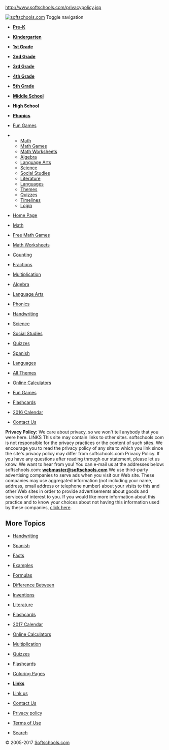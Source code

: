 http://www.softschools.com/privacypolicy.jsp

[![softschools.com](/images/logo.png)](http://www.softschools.com/ "Math worksheets and online practice for k-6")
<span class="sr-only">Toggle navigation</span> <span class="icon-bar"></span> <span class="icon-bar"></span> <span class="icon-bar"></span>

-   [**Pre-K**](http://www.softschools.com/grades/preschool/ "Preschool Math worksheets and Phonics")
-   [**Kindergarten**](http://www.softschools.com/grades/kindergarten/ "Kindergarten Math worksheets")
-   [**1st Grade**](http://www.softschools.com/grades/1st_grade/math/ "1st Grade Math Worksheets")
-   [**2nd Grade**](http://www.softschools.com/grades/2nd_grade/math/ "2nd grade Math worksheets")
-   [**3rd Grade**](http://www.softschools.com/grades/3rd_grade/math/ "3rd Grade Math Worksheets")
-   [**4th Grade**](http://www.softschools.com/grades/4th_grade/math/ "4th Grade Math worksheets")
-   [**5th Grade**](http://www.softschools.com/grades/5th_grade/math/ "5th Grade Math worksheets")
-   [**Middle School**](http://www.softschools.com/grades/6th_and_7th.jsp "Middle School Math worksheets")
-   [**High School**](http://www.softschools.com/grades/high_school/ " High School")
-   [**Phonics**](http://www.softschools.com/language_arts/phonics/)
-   [Fun Games](http://www.softschools.com/games/ "Fun Games")
-   -   [Math](http://www.softschools.com/math/ "Math Help")
    -   [Math Games](http://www.softschools.com/math/games/ "Free Math Games")
    -   [Math Worksheets](http://www.softschools.com/math/worksheets/ "Free Math worksheets")
    -   [Algebra](http://www.softschools.com/math/algebra/ "Algebra")
    -   [Language Arts](http://www.softschools.com/language_arts/ "Free Language Arts Games and Worksheets")
    -   [Science](http://www.softschools.com/science/ "Free Science Worksheets and Games")
    -   [Social Studies](http://www.softschools.com/social_studies/ "Free Social Studies worksheets and Games")
    -   [Literature](http://www.softschools.com/literature/ "Literature")
    -   [Languages](http://www.softschools.com/languages/ "Learn French, Italian , Chinese and Latin")
    -   [Themes](http://www.softschools.com/themes/ "Holiday Themes Worksheets")
    -   [Quizzes](http://www.softschools.com/quizzes/ "Online Quizzes on Math, Grammar and Science")
    -   [Timelines](http://www.softschools.com/timelines/ "Timelines")
    -   [Login](http://www.softschools.com/login/ "Login / Contact Us")

-   [Home Page](http://www.softschools.com/ "Softschools Home Page")
-   [Math](http://www.softschools.com/math/ "Math Help")
-   [Free Math Games](http://www.softschools.com/math/games/ "Free Math Games")
-   [Math Worksheets](http://www.softschools.com/math/worksheets/ "Free Math worksheets")
-   [Counting](/counting/ "Counting worksheets and online activities")
-   [Fractions](http://www.softschools.com/math/fractions/ "Fractions Worksheets and Fractions Games")
-   [Multiplication](http://www.softschools.com/math/multiplication/ "Multiplication")
-   [Algebra](/math/algebra/ "Algebra")
-   [Language Arts](http://www.softschools.com/language_arts/ "Free Language Arts Games and Worksheets")
-   [Phonics](http://www.softschools.com/language_arts/phonics/ "Phonics Games and Worksheets")
-   [Handwriting](http://www.softschools.com/handwriting/alphabets/ "Handwriting Worksheets")
-   [<span>Science </span>](http://www.softschools.com/science/ "Free Science Worksheets and Games")
-   [<span>Social Studies </span>](http://www.softschools.com/social_studies/ "Free Social Studies worksheets and Games")
-   [<span>Quizzes </span>](http://www.softschools.com/quizzes/ "Online Quizzes on Math, Grammar and Science")
-   [<span>Spanish </span>](http://www.softschools.com/spanish/ "Free Spanish Games and Worksheets")
-   [<span>Languages </span>](http://www.softschools.com/languages/ "Learn French, Italian , Chinese and Latin")
-   [<span>All Themes </span>](http://www.softschools.com/themes/ "Holiday Themes Worksheets")
-   [<span>Online Calculators </span>](http://www.softschools.com/math/online_calculators/ "Online Calculators")
-   [<span>Fun Games </span>](http://www.softschools.com/games/ "Fun Games")
-   [<span>Flashcards </span>](http://www.softschools.com/flashcards/ "Flashcards")
-   [<span>2016 Calendar </span>](http://www.softschools.com/math/calendar/ "2014 Calendar")
-   [<span>Contact Us </span>](http://www.softschools.com/contactus.jsp "Contact Us")

**Privacy Policy:**
We care about privacy, so we won't tell anybody that you were here.
LINKS This site may contain links to other sites. softschools.com is not responsible for the privacy practices or the content of such sites. We encourage you to read the privacy policy of any site to which you link since the site's privacy policy may differ from softschools.com Privacy Policy.
If you have any questions after reading through our statement, please let us know. We want to hear from you! You can e-mail us at the addresses below: softschools.com: **webmaster@softschools.com**
We use third-party advertising companies to serve ads when you visit our Web site. These companies may use aggregated information (not including your name, address, email address or telephone number) about your visits to this and other Web sites in order to provide advertisements about goods and services of interest to you. If you would like more information about this practice and to know your choices about not having this information used by these companies, [click here](http://www.networkadvertising.org/managing/opt_out.asp).

More Topics
-----------

-   [<span>Handwriting</span>](http://www.softschools.com/handwriting/alphabets/ "Handwriting Worksheets")
-   [<span>Spanish</span>](http://www.softschools.com/spanish/ "Free Spanish Games and Worksheets")
-   [<span>Facts</span>](http://www.softschools.com/facts/ "Facts")
-   [<span>Examples</span>](http://www.softschools.com/examples/ "Science and Grammar Examples")
-   [<span>Formulas</span>](http://www.softschools.com/formulas/ "Formulas")
-   [<span>Difference Between</span>](http://www.softschools.com/difference/ "Difference Between Terms")
-   [<span>Inventions</span>](http://www.softschools.com/inventions/ "Inventions")
-   [<span>Literature</span>](http://www.softschools.com/literature/summary/ "Literature Summaries")
-   [Flashcards](http://www.softschools.com/flashcards/ "Flashcards")
-   [<span>2017 Calendar</span>](http://www.softschools.com/math/calendar/ "2014 Calendar")
-   [<span>Online Calculators</span>](http://www.softschools.com/math/online_calculators/ "Online Calculators")
-   [<span>Multiplication</span>](http://www.softschools.com/math/multiplication/ "Multiplication")

-   [Quizzes](http://www.softschools.com/quizzes/ "Math Quizzes and Science Quizzes")
-   [Flashcards](http://www.softschools.com/flashcards/ "Science and Math Flash Cards")
-   [Coloring Pages](http://www.softschools.com/coloring_pages/)
-   [**Links**](http://www.softschools.com/grades/tlinks.jsp)
-   [Link us](http://www.softschools.com/link_us.jsp)
-   [Contact Us](http://www.softschools.com/contactus.jsp)
-   [Privacy policy](http://www.softschools.com/privacypolicy.jsp)
-   [Terms of Use](http://www.softschools.com/terms_conditions.jsp)
-   [Search](http://www.softschools.com/search/ "Search Softschools.com")

© 2005-2017 [Softschools.com](http://www.softschools.com)


